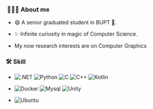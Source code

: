 ###  👨🏻‍💻 About me

- 😄 A senior graduated student in BUPT 💝.

- ✨ Infinite curiosity in magic of Computer Science.

- My now research interests are on Computer Graphics

  
  

### 🛠️ Skill

-  ![.NET](https://img.shields.io/badge/.NET-%23512BD4.svg?style=for-the-badge&logo=.net&logoColor=white) ![Python](https://img.shields.io/badge/python-3670A0?style=for-the-badge&logo=python&logoColor=ffdd54) ![C](https://img.shields.io/badge/c-%2300599C.svg?style=for-the-badge&logo=c&logoColor=white) ![C++](https://img.shields.io/badge/c++-%2300599C.svg?style=for-the-badge&logo=c%2B%2B&logoColor=white) ![Kotlin](https://img.shields.io/badge/kotlin-7F52FF.svg?style=for-the-badge&logo=kotlin&logoColor=white)

- ![Docker](https://img.shields.io/badge/docker-%230db7ed.svg?style=for-the-badge&logo=docker&logoColor=white) ![Mysql](https://img.shields.io/badge/mysql-4479A1?style=for-the-badge&logo=mysql&logoColor=white) ![Unity](https://img.shields.io/badge/unity-EEEEEE?style=for-the-badge&logo=Unity&logoColor=black)

- ![Ubuntu](https://img.shields.io/badge/Ubuntu-E95420?style=for-the-badge&logo=ubuntu&logoColor=white)

